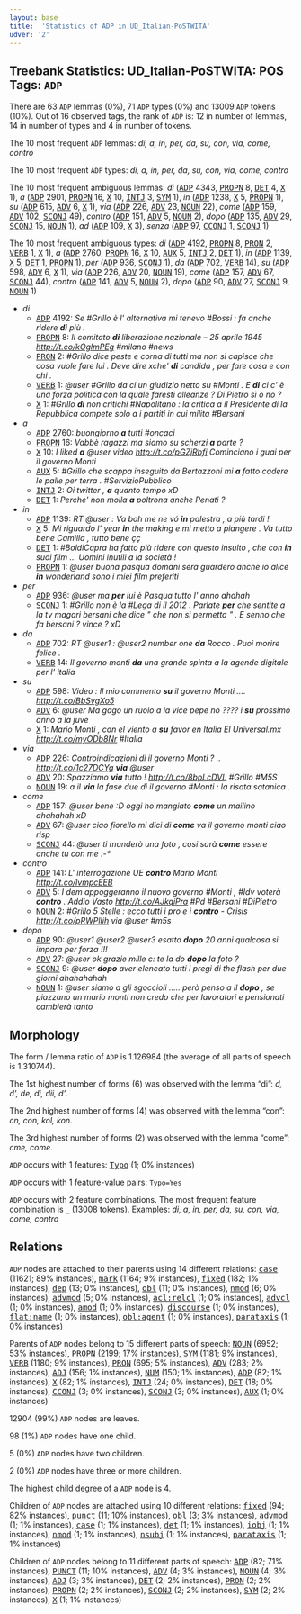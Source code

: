 ```yaml
---
layout: base
title:  'Statistics of ADP in UD_Italian-PoSTWITA'
udver: '2'
---
```


## Treebank Statistics: UD_Italian-PoSTWITA: POS Tags: `ADP`

There are 63 `ADP` lemmas (0%), 71 `ADP` types (0%) and 13009 `ADP` tokens (10%).
Out of 16 observed tags, the rank of `ADP` is: 12 in number of lemmas, 14 in number of types and 4 in number of tokens.

The 10 most frequent `ADP` lemmas: <em>di, a, in, per, da, su, con, via, come, contro</em>

The 10 most frequent `ADP` types:  <em>di, a, in, per, da, su, con, via, come, contro</em>

The 10 most frequent ambiguous lemmas: <em>di</em> (<tt><a href="it_postwita-pos-ADP.html">ADP</a></tt> 4343, <tt><a href="it_postwita-pos-PROPN.html">PROPN</a></tt> 8, <tt><a href="it_postwita-pos-DET.html">DET</a></tt> 4, <tt><a href="it_postwita-pos-X.html">X</a></tt> 1), <em>a</em> (<tt><a href="it_postwita-pos-ADP.html">ADP</a></tt> 2901, <tt><a href="it_postwita-pos-PROPN.html">PROPN</a></tt> 16, <tt><a href="it_postwita-pos-X.html">X</a></tt> 10, <tt><a href="it_postwita-pos-INTJ.html">INTJ</a></tt> 3, <tt><a href="it_postwita-pos-SYM.html">SYM</a></tt> 1), <em>in</em> (<tt><a href="it_postwita-pos-ADP.html">ADP</a></tt> 1238, <tt><a href="it_postwita-pos-X.html">X</a></tt> 5, <tt><a href="it_postwita-pos-PROPN.html">PROPN</a></tt> 1), <em>su</em> (<tt><a href="it_postwita-pos-ADP.html">ADP</a></tt> 615, <tt><a href="it_postwita-pos-ADV.html">ADV</a></tt> 6, <tt><a href="it_postwita-pos-X.html">X</a></tt> 1), <em>via</em> (<tt><a href="it_postwita-pos-ADP.html">ADP</a></tt> 226, <tt><a href="it_postwita-pos-ADV.html">ADV</a></tt> 23, <tt><a href="it_postwita-pos-NOUN.html">NOUN</a></tt> 22), <em>come</em> (<tt><a href="it_postwita-pos-ADP.html">ADP</a></tt> 159, <tt><a href="it_postwita-pos-ADV.html">ADV</a></tt> 102, <tt><a href="it_postwita-pos-SCONJ.html">SCONJ</a></tt> 49), <em>contro</em> (<tt><a href="it_postwita-pos-ADP.html">ADP</a></tt> 151, <tt><a href="it_postwita-pos-ADV.html">ADV</a></tt> 5, <tt><a href="it_postwita-pos-NOUN.html">NOUN</a></tt> 2), <em>dopo</em> (<tt><a href="it_postwita-pos-ADP.html">ADP</a></tt> 135, <tt><a href="it_postwita-pos-ADV.html">ADV</a></tt> 29, <tt><a href="it_postwita-pos-SCONJ.html">SCONJ</a></tt> 15, <tt><a href="it_postwita-pos-NOUN.html">NOUN</a></tt> 1), <em>ad</em> (<tt><a href="it_postwita-pos-ADP.html">ADP</a></tt> 109, <tt><a href="it_postwita-pos-X.html">X</a></tt> 3), <em>senza</em> (<tt><a href="it_postwita-pos-ADP.html">ADP</a></tt> 97, <tt><a href="it_postwita-pos-CCONJ.html">CCONJ</a></tt> 1, <tt><a href="it_postwita-pos-SCONJ.html">SCONJ</a></tt> 1)

The 10 most frequent ambiguous types:  <em>di</em> (<tt><a href="it_postwita-pos-ADP.html">ADP</a></tt> 4192, <tt><a href="it_postwita-pos-PROPN.html">PROPN</a></tt> 8, <tt><a href="it_postwita-pos-PRON.html">PRON</a></tt> 2, <tt><a href="it_postwita-pos-VERB.html">VERB</a></tt> 1, <tt><a href="it_postwita-pos-X.html">X</a></tt> 1), <em>a</em> (<tt><a href="it_postwita-pos-ADP.html">ADP</a></tt> 2760, <tt><a href="it_postwita-pos-PROPN.html">PROPN</a></tt> 16, <tt><a href="it_postwita-pos-X.html">X</a></tt> 10, <tt><a href="it_postwita-pos-AUX.html">AUX</a></tt> 5, <tt><a href="it_postwita-pos-INTJ.html">INTJ</a></tt> 2, <tt><a href="it_postwita-pos-DET.html">DET</a></tt> 1), <em>in</em> (<tt><a href="it_postwita-pos-ADP.html">ADP</a></tt> 1139, <tt><a href="it_postwita-pos-X.html">X</a></tt> 5, <tt><a href="it_postwita-pos-DET.html">DET</a></tt> 1, <tt><a href="it_postwita-pos-PROPN.html">PROPN</a></tt> 1), <em>per</em> (<tt><a href="it_postwita-pos-ADP.html">ADP</a></tt> 936, <tt><a href="it_postwita-pos-SCONJ.html">SCONJ</a></tt> 1), <em>da</em> (<tt><a href="it_postwita-pos-ADP.html">ADP</a></tt> 702, <tt><a href="it_postwita-pos-VERB.html">VERB</a></tt> 14), <em>su</em> (<tt><a href="it_postwita-pos-ADP.html">ADP</a></tt> 598, <tt><a href="it_postwita-pos-ADV.html">ADV</a></tt> 6, <tt><a href="it_postwita-pos-X.html">X</a></tt> 1), <em>via</em> (<tt><a href="it_postwita-pos-ADP.html">ADP</a></tt> 226, <tt><a href="it_postwita-pos-ADV.html">ADV</a></tt> 20, <tt><a href="it_postwita-pos-NOUN.html">NOUN</a></tt> 19), <em>come</em> (<tt><a href="it_postwita-pos-ADP.html">ADP</a></tt> 157, <tt><a href="it_postwita-pos-ADV.html">ADV</a></tt> 67, <tt><a href="it_postwita-pos-SCONJ.html">SCONJ</a></tt> 44), <em>contro</em> (<tt><a href="it_postwita-pos-ADP.html">ADP</a></tt> 141, <tt><a href="it_postwita-pos-ADV.html">ADV</a></tt> 5, <tt><a href="it_postwita-pos-NOUN.html">NOUN</a></tt> 2), <em>dopo</em> (<tt><a href="it_postwita-pos-ADP.html">ADP</a></tt> 90, <tt><a href="it_postwita-pos-ADV.html">ADV</a></tt> 27, <tt><a href="it_postwita-pos-SCONJ.html">SCONJ</a></tt> 9, <tt><a href="it_postwita-pos-NOUN.html">NOUN</a></tt> 1)


* <em>di</em>
  * <tt><a href="it_postwita-pos-ADP.html">ADP</a></tt> 4192: <em>Se #Grillo è l' alternativa mi tenevo #Bossi : fa anche ridere <b>di</b> più .</em>
  * <tt><a href="it_postwita-pos-PROPN.html">PROPN</a></tt> 8: <em>Il comitato <b>di</b> liberazione nazionale – 25 aprile 1945 http://t.co/kOglmPEg #milano #news</em>
  * <tt><a href="it_postwita-pos-PRON.html">PRON</a></tt> 2: <em>#Grillo dice peste e corna di tutti ma non si capisce che cosa vuole fare lui . Deve dire xche' <b>di</b> candida , per fare cosa e con chi .</em>
  * <tt><a href="it_postwita-pos-VERB.html">VERB</a></tt> 1: <em>@user #Grillo da ci un giudizio netto su #Monti . E <b>di</b> ci c' è una forza politica con la quale faresti alleanze ? Di Pietro sì o no ?</em>
  * <tt><a href="it_postwita-pos-X.html">X</a></tt> 1: <em>#Grillo <b>di</b> non critichi #Napolitano : la critica a il Presidente di la Repubblica compete solo a i partiti in cui milita #Bersani</em>
* <em>a</em>
  * <tt><a href="it_postwita-pos-ADP.html">ADP</a></tt> 2760: <em>buongiorno <b>a</b> tutti #oncaci</em>
  * <tt><a href="it_postwita-pos-PROPN.html">PROPN</a></tt> 16: <em>Vabbè ragazzi ma siamo su scherzi <b>a</b> parte ?</em>
  * <tt><a href="it_postwita-pos-X.html">X</a></tt> 10: <em>I liked <b>a</b> @user video http://t.co/pGZjRbfi Cominciano i guai per il governo Monti</em>
  * <tt><a href="it_postwita-pos-AUX.html">AUX</a></tt> 5: <em>#Grillo che scappa inseguito da Bertazzoni mi <b>a</b> fatto cadere le palle per terra . #ServizioPubblico</em>
  * <tt><a href="it_postwita-pos-INTJ.html">INTJ</a></tt> 2: <em>Oi twitter , <b>a</b> quanto tempo xD</em>
  * <tt><a href="it_postwita-pos-DET.html">DET</a></tt> 1: <em>Perche' non molla <b>a</b> poltrona anche Penati ?</em>
* <em>in</em>
  * <tt><a href="it_postwita-pos-ADP.html">ADP</a></tt> 1139: <em>RT @user : Va boh me ne vó <b>in</b> palestra , a più tardi !</em>
  * <tt><a href="it_postwita-pos-X.html">X</a></tt> 5: <em>Mi riguardo l' year <b>in</b> the making e mi metto a piangere . Va tutto bene Camilla , tutto bene çç</em>
  * <tt><a href="it_postwita-pos-DET.html">DET</a></tt> 1: <em>#BoldiCapra ha fatto più ridere con questo insulto , che con <b>in</b> suoi film ... Uomini inutili a la società !</em>
  * <tt><a href="it_postwita-pos-PROPN.html">PROPN</a></tt> 1: <em>@user buona pasqua domani sera guardero anche io alice <b>in</b> wonderland sono i miei film preferiti</em>
* <em>per</em>
  * <tt><a href="it_postwita-pos-ADP.html">ADP</a></tt> 936: <em>@user ma <b>per</b> lui è Pasqua tutto l' anno ahahah</em>
  * <tt><a href="it_postwita-pos-SCONJ.html">SCONJ</a></tt> 1: <em>#Grillo non è la #Lega di il 2012 . Parlate <b>per</b> che sentite a la tv magari bersani che dice " che non si permetta " . E senno che fa bersani ? vince ? xD</em>
* <em>da</em>
  * <tt><a href="it_postwita-pos-ADP.html">ADP</a></tt> 702: <em>RT @user1 : @user2 number one <b>da</b> Rocco . Puoi morire felice .</em>
  * <tt><a href="it_postwita-pos-VERB.html">VERB</a></tt> 14: <em>Il governo monti <b>da</b> una grande spinta a la agende digitale per l' italia</em>
* <em>su</em>
  * <tt><a href="it_postwita-pos-ADP.html">ADP</a></tt> 598: <em>Video : Il mio commento <b>su</b> il governo Monti .... http://t.co/BbSvgXo5</em>
  * <tt><a href="it_postwita-pos-ADV.html">ADV</a></tt> 6: <em>@user Ma gago un ruolo a la vice pepe no ???? i <b>su</b> prossimo anno a la juve</em>
  * <tt><a href="it_postwita-pos-X.html">X</a></tt> 1: <em>Mario Monti , con el viento a <b>su</b> favor en Italia El Universal.mx http://t.co/myODb8Nr #Italia</em>
* <em>via</em>
  * <tt><a href="it_postwita-pos-ADP.html">ADP</a></tt> 226: <em>Controindicazioni di il governo Monti ? .. http://t.co/1c27DCYg <b>via</b> @user</em>
  * <tt><a href="it_postwita-pos-ADV.html">ADV</a></tt> 20: <em>Spazziamo <b>via</b> tutto ! http://t.co/8bpLcDVL #Grillo #M5S</em>
  * <tt><a href="it_postwita-pos-NOUN.html">NOUN</a></tt> 19: <em>a il <b>via</b> la fase due di il governo #Monti : la risata satanica .</em>
* <em>come</em>
  * <tt><a href="it_postwita-pos-ADP.html">ADP</a></tt> 157: <em>@user bene :D oggi ho mangiato <b>come</b> un mailino ahahahah xD</em>
  * <tt><a href="it_postwita-pos-ADV.html">ADV</a></tt> 67: <em>@user ciao fiorello mi dici di <b>come</b> va il governo monti ciao risp</em>
  * <tt><a href="it_postwita-pos-SCONJ.html">SCONJ</a></tt> 44: <em>@user ti manderò una foto , cosi sarà <b>come</b> essere anche tu con me :-*</em>
* <em>contro</em>
  * <tt><a href="it_postwita-pos-ADP.html">ADP</a></tt> 141: <em>L' interrogazione UE <b>contro</b> Mario Monti http://t.co/lvmpcEEB</em>
  * <tt><a href="it_postwita-pos-ADV.html">ADV</a></tt> 5: <em>I dem appoggeranno il nuovo governo #Monti , #Idv voterà <b>contro</b> . Addio Vasto http://t.co/AJkqiPra #Pd #Bersani #DiPietro</em>
  * <tt><a href="it_postwita-pos-NOUN.html">NOUN</a></tt> 2: <em>#Grillo 5 Stelle : ecco tutti i pro e i <b>contro</b> - Crisis http://t.co/pRWPlIih via @user #m5s</em>
* <em>dopo</em>
  * <tt><a href="it_postwita-pos-ADP.html">ADP</a></tt> 90: <em>@user1 @user2 @user3 esatto <b>dopo</b> 20 anni qualcosa si impara per forza !!!</em>
  * <tt><a href="it_postwita-pos-ADV.html">ADV</a></tt> 27: <em>@user ok grazie mille c: te la do <b>dopo</b> la foto ?</em>
  * <tt><a href="it_postwita-pos-SCONJ.html">SCONJ</a></tt> 9: <em>@user <b>dopo</b> aver elencato tutti i pregi di the flash per due giorni ahahahahah</em>
  * <tt><a href="it_postwita-pos-NOUN.html">NOUN</a></tt> 1: <em>@user siamo a gli sgoccioli ..... però penso a il <b>dopo</b> , se piazzano un mario monti non credo che per lavoratori e pensionati cambierà tanto</em>

## Morphology

The form / lemma ratio of `ADP` is 1.126984 (the average of all parts of speech is 1.310744).

The 1st highest number of forms (6) was observed with the lemma “di”: <em>d, d', de, di, dii, d’</em>.

The 2nd highest number of forms (4) was observed with the lemma “con”: <em>cn, con, kol, kon</em>.

The 3rd highest number of forms (2) was observed with the lemma “come”: <em>cme, come</em>.

`ADP` occurs with 1 features: <tt><a href="it_postwita-feat-Typo.html">Typo</a></tt> (1; 0% instances)

`ADP` occurs with 1 feature-value pairs: `Typo=Yes`

`ADP` occurs with 2 feature combinations.
The most frequent feature combination is `_` (13008 tokens).
Examples: <em>di, a, in, per, da, su, con, via, come, contro</em>


## Relations

`ADP` nodes are attached to their parents using 14 different relations: <tt><a href="it_postwita-dep-case.html">case</a></tt> (11621; 89% instances), <tt><a href="it_postwita-dep-mark.html">mark</a></tt> (1164; 9% instances), <tt><a href="it_postwita-dep-fixed.html">fixed</a></tt> (182; 1% instances), <tt><a href="it_postwita-dep-dep.html">dep</a></tt> (13; 0% instances), <tt><a href="it_postwita-dep-obl.html">obl</a></tt> (11; 0% instances), <tt><a href="it_postwita-dep-nmod.html">nmod</a></tt> (6; 0% instances), <tt><a href="it_postwita-dep-advmod.html">advmod</a></tt> (5; 0% instances), <tt><a href="it_postwita-dep-acl-relcl.html">acl:relcl</a></tt> (1; 0% instances), <tt><a href="it_postwita-dep-advcl.html">advcl</a></tt> (1; 0% instances), <tt><a href="it_postwita-dep-amod.html">amod</a></tt> (1; 0% instances), <tt><a href="it_postwita-dep-discourse.html">discourse</a></tt> (1; 0% instances), <tt><a href="it_postwita-dep-flat-name.html">flat:name</a></tt> (1; 0% instances), <tt><a href="it_postwita-dep-obl-agent.html">obl:agent</a></tt> (1; 0% instances), <tt><a href="it_postwita-dep-parataxis.html">parataxis</a></tt> (1; 0% instances)

Parents of `ADP` nodes belong to 15 different parts of speech: <tt><a href="it_postwita-pos-NOUN.html">NOUN</a></tt> (6952; 53% instances), <tt><a href="it_postwita-pos-PROPN.html">PROPN</a></tt> (2199; 17% instances), <tt><a href="it_postwita-pos-SYM.html">SYM</a></tt> (1181; 9% instances), <tt><a href="it_postwita-pos-VERB.html">VERB</a></tt> (1180; 9% instances), <tt><a href="it_postwita-pos-PRON.html">PRON</a></tt> (695; 5% instances), <tt><a href="it_postwita-pos-ADV.html">ADV</a></tt> (283; 2% instances), <tt><a href="it_postwita-pos-ADJ.html">ADJ</a></tt> (156; 1% instances), <tt><a href="it_postwita-pos-NUM.html">NUM</a></tt> (150; 1% instances), <tt><a href="it_postwita-pos-ADP.html">ADP</a></tt> (82; 1% instances), <tt><a href="it_postwita-pos-X.html">X</a></tt> (82; 1% instances), <tt><a href="it_postwita-pos-INTJ.html">INTJ</a></tt> (24; 0% instances), <tt><a href="it_postwita-pos-DET.html">DET</a></tt> (18; 0% instances), <tt><a href="it_postwita-pos-CCONJ.html">CCONJ</a></tt> (3; 0% instances), <tt><a href="it_postwita-pos-SCONJ.html">SCONJ</a></tt> (3; 0% instances), <tt><a href="it_postwita-pos-AUX.html">AUX</a></tt> (1; 0% instances)

12904 (99%) `ADP` nodes are leaves.

98 (1%) `ADP` nodes have one child.

5 (0%) `ADP` nodes have two children.

2 (0%) `ADP` nodes have three or more children.

The highest child degree of a `ADP` node is 4.

Children of `ADP` nodes are attached using 10 different relations: <tt><a href="it_postwita-dep-fixed.html">fixed</a></tt> (94; 82% instances), <tt><a href="it_postwita-dep-punct.html">punct</a></tt> (11; 10% instances), <tt><a href="it_postwita-dep-obl.html">obl</a></tt> (3; 3% instances), <tt><a href="it_postwita-dep-advmod.html">advmod</a></tt> (1; 1% instances), <tt><a href="it_postwita-dep-case.html">case</a></tt> (1; 1% instances), <tt><a href="it_postwita-dep-det.html">det</a></tt> (1; 1% instances), <tt><a href="it_postwita-dep-iobj.html">iobj</a></tt> (1; 1% instances), <tt><a href="it_postwita-dep-nmod.html">nmod</a></tt> (1; 1% instances), <tt><a href="it_postwita-dep-nsubj.html">nsubj</a></tt> (1; 1% instances), <tt><a href="it_postwita-dep-parataxis.html">parataxis</a></tt> (1; 1% instances)

Children of `ADP` nodes belong to 11 different parts of speech: <tt><a href="it_postwita-pos-ADP.html">ADP</a></tt> (82; 71% instances), <tt><a href="it_postwita-pos-PUNCT.html">PUNCT</a></tt> (11; 10% instances), <tt><a href="it_postwita-pos-ADV.html">ADV</a></tt> (4; 3% instances), <tt><a href="it_postwita-pos-NOUN.html">NOUN</a></tt> (4; 3% instances), <tt><a href="it_postwita-pos-ADJ.html">ADJ</a></tt> (3; 3% instances), <tt><a href="it_postwita-pos-DET.html">DET</a></tt> (2; 2% instances), <tt><a href="it_postwita-pos-PRON.html">PRON</a></tt> (2; 2% instances), <tt><a href="it_postwita-pos-PROPN.html">PROPN</a></tt> (2; 2% instances), <tt><a href="it_postwita-pos-SCONJ.html">SCONJ</a></tt> (2; 2% instances), <tt><a href="it_postwita-pos-SYM.html">SYM</a></tt> (2; 2% instances), <tt><a href="it_postwita-pos-X.html">X</a></tt> (1; 1% instances)

